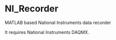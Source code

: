 # NI_Recorder
MATLAB based National Instruments data recorder

It requires National Instruments DAQMX.
